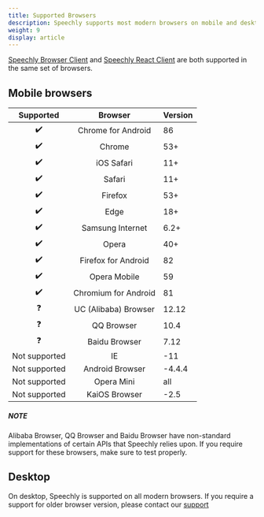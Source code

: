 ```yaml
---
title: Supported Browsers
description: Speechly supports most modern browsers on mobile and desktop.
weight: 9
display: article
---
```


[Speechly Browser Client](/client-libraries/web-client/) and [Speechly React Client](/client-libraries/react/) are both supported in the same set of browsers. 

## Mobile browsers

| Supported   | Browser  |   Version    |
| :----------------: | :--------------------: | ------- |
| ✔️              |   Chrome for Android   | 86      |
| ✔️             | Chrome               | 53+     |
| ✔️             | iOS Safari           | 11+     |
| ✔️             | Safari               | 11+     |
| ✔️             | Firefox              | 53+     |
| ✔️             | Edge                 | 18+     |
| ✔️             | Samsung Internet     | 6.2+    |
| ✔️             | Opera                | 40+     |
| ✔️             | Firefox for Android  | 82      |
| ✔️             | Opera Mobile         | 59      |
| ✔️             | Chromium for Android | 81      |
| ❓             | UC (Alibaba) Browser | 12.12   |
| ❓             | QQ Browser           | 10.4    |
| ❓             | Baidu Browser        | 7.12    |
| Not supported | IE                   | \-11    |
| Not supported     | Android Browser      | \-4.4.4 |
| Not supported     | Opera Mini           | all     |
| Not supported     | KaiOS Browser        | \-2.5   |

##### NOTE

Alibaba Browser, QQ Browser and Baidu Browser have non-standard implementations of certain APIs that Speechly relies upon. If you require support for these browsers, make sure to test properly.


## Desktop

On desktop, Speechly is supported on all modern browsers. If you require a support for older browser version, please contact our [support](mailto:hello@speechly.com)
